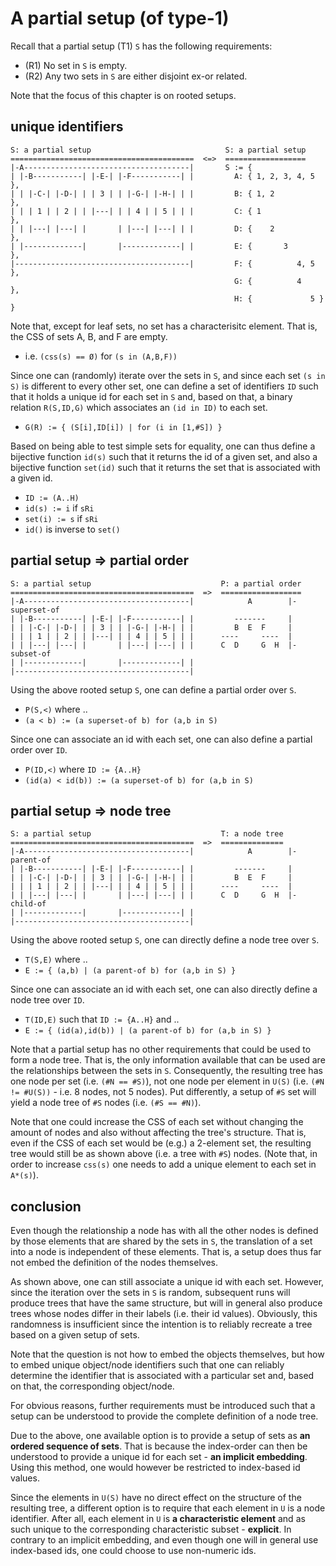 
<!-- ======================================================================= -->
# A partial setup (of type-1)

Recall that a partial setup (T1) `S` has the following requirements:

* (R1) No set in `S` is empty.
* (R2) Any two sets in `S` are either disjoint ex-or related.

Note that the focus of this chapter is on rooted setups.

<!-- ======================================================================= -->
## unique identifiers

```
S: a partial setup                              S: a partial setup
=========================================  <=>  ==================
|-A-------------------------------------|       S := {
| |-B-----------| |-E-| |-F-----------| |         A: { 1, 2, 3, 4, 5 },
| | |-C-| |-D-| | | 3 | | |-G-| |-H-| | |         B: { 1, 2          },
| | | 1 | | 2 | | |---| | | 4 | | 5 | | |         C: { 1             },
| | |---| |---| |       | |---| |---| | |         D: {    2          },
| |-------------|       |-------------| |         E: {       3       },
|---------------------------------------|         F: {          4, 5 },
                                                  G: {          4    },
                                                  H: {             5 } }
```

Note that, except for leaf sets, no set has a characterisitc element.
That is, the CSS of sets A, B, and F are empty.

* i.e. `(css(s) == Ø)` for `(s in (A,B,F))`

Since one can (randomly) iterate over the sets in `S`, and since each set
`(s in S)` is different to every other set, one can define a set of identifiers
`ID` such that it holds a unique id for each set in `S` and, based on that,
a binary relation `R(S,ID,G)` which associates an `(id in ID)` to each set.

* `G(R) := { (S[i],ID[i]) | for (i in [1,#S]) }`

Based on being able to test simple sets for equality, one can thus define a
bijective function `id(s)` such that it returns the id of a given set, and
also a bijective function `set(id)` such that it returns the set that is
associated with a given id.

* `ID := (A..H)`
* `id(s) := i` if `sRi`
* `set(i) := s` if `sRi`
* `id()` is inverse to `set()`

<!-- ======================================================================= -->
## partial setup => partial order

```
S: a partial setup                             P: a partial order
=========================================  =>  ==================
|-A-------------------------------------|            A        |- superset-of
| |-B-----------| |-E-| |-F-----------| |         -------     |
| | |-C-| |-D-| | | 3 | | |-G-| |-H-| | |         B  E  F     |
| | | 1 | | 2 | | |---| | | 4 | | 5 | | |      ----     ----  |
| | |---| |---| |       | |---| |---| | |      C  D     G  H  |- subset-of
| |-------------|       |-------------| |
|---------------------------------------|
```

Using the above rooted setup `S`,
one can define a partial order over `S`.

* `P(S,<)` where ..
* `(a < b) := (a superset-of b) for (a,b in S)`

Since one can associate an id with each set,
one can also define a partial order over `ID`.

* `P(ID,<)` where `ID := {A..H}`
* `(id(a) < id(b)) := (a superset-of b) for (a,b in S)`

<!-- ======================================================================= -->
## partial setup => node tree

```
S: a partial setup                             T: a node tree
=========================================  =>  ==============
|-A-------------------------------------|            A        |- parent-of
| |-B-----------| |-E-| |-F-----------| |         -------     |
| | |-C-| |-D-| | | 3 | | |-G-| |-H-| | |         B  E  F     |
| | | 1 | | 2 | | |---| | | 4 | | 5 | | |      ----     ----  |
| | |---| |---| |       | |---| |---| | |      C  D     G  H  |- child-of
| |-------------|       |-------------| |
|---------------------------------------|
```

Using the above rooted setup `S`,
one can directly define a node tree over `S`.

* `T(S,E)` where ..
* `E := { (a,b) | (a parent-of b) for (a,b in S) }`

Since one can associate an id with each set,
one can also directly define a node tree over `ID`.

* `T(ID,E)` such that `ID := {A..H}` and ..
* `E := { (id(a),id(b)) | (a parent-of b) for (a,b in S) }`

Note that a partial setup has no other requirements that could be used to form
a node tree. That is, the only information available that can be used are the
relationships between the sets in `S`. Consequently, the resulting tree has
one node per set (i.e. `(#N == #S)`), not one node per element in `U(S)` (i.e.
`(#N != #U(S))` - i.e. 8 nodes, not 5 nodes). Put differently, a setup of `#S`
set will yield a node tree of `#S` nodes (i.e. `(#S == #N)`).

Note that one could increase the CSS of each set without changing the amount of
nodes and also without affecting the tree's structure. That is, even if the CSS
of each set would be (e.g.) a 2-element set, the resulting tree would still be
as shown above (i.e. a tree with `#S`) nodes. (Note that, in order to increase
`css(s)` one needs to add a unique element to each set in `A*(s)`).

<!-- ======================================================================= -->
## conclusion

Even though the relationship a node has with all the other nodes is defined
by those elements that are shared by the sets in `S`, the translation of a
set into a node is independent of these elements. That is, a setup does thus
far not embed the definition of the nodes themselves.

As shown above, one can still associate a unique id with each set. However,
since the iteration over the sets in `S` is random, subsequent runs will
produce trees that have the same structure, but will in general also produce
trees whose nodes differ in their labels (i.e. their id values). Obviously,
this randomness is insufficient since the intention is to reliably recreate
a tree based on a given setup of sets.

Note that the question is not how to embed the objects themselves, but how
to embed unique object/node identifiers such that one can reliably determine
the identifier that is associated with a particular set and, based on that,
the corresponding object/node.

For obvious reasons, further requirements must be introduced such that a
setup can be understood to provide the complete definition of a node tree.

Due to the above, one available option is to provide a setup of sets as
**an ordered sequence of sets**. That is because the index-order can then be
understood to provide a unique id for each set - **an implicit embedding**.
Using this method, one would however be restricted to index-based id values.

Since the elements in `U(S)` have no direct effect on the structure of the
resulting tree, a different option is to require that each element in `U` is a
node identifier. After all, each element in `U` is **a characteristic element**
and as such unique to the corresponding characteristic subset - **explicit**.
In contrary to an implicit embedding, and even though one will in general use
index-based ids, one could choose to use non-numeric ids.

